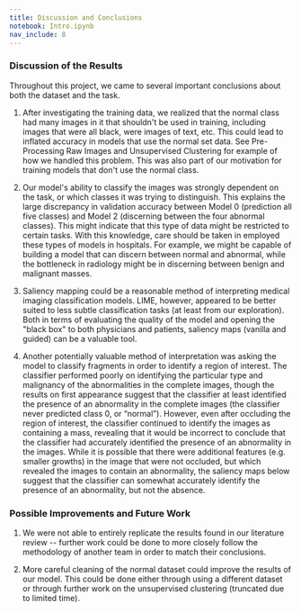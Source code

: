 ```yaml
---
title: Discussion and Conclusions
notebook: Intro.ipynb
nav_include: 8
---
```


### Discussion of the Results

Throughout this project, we came to several important conclusions about both the dataset and the task.

1. After investigating the training data, we realized that the normal class had many images in it that shouldn't be used in training, including images that were all black, were images of text, etc. This could lead to inflated accuracy in models that use the normal set data. See Pre-Processing Raw Images and Unsupervised Clustering for example of how we handled this problem. This was also part of our motivation for training models that don't use the normal class. 

2. Our model's ability to classify the images was strongly dependent on the task, or which classes it was trying to distinguish. This explains the large discrepancy in validation accuracy between Model 0 (prediction all five classes) and Model 2 (discerning between the four abnormal classes). This might indicate that this type of data might be restricted to certain tasks. With this knowledge, care should be taken in employed these types of models in hospitals. For example, we might be capable of building a model that can discern between normal and abnormal, while the bottleneck in radiology might be in discerning between benign and malignant masses. 

3. Saliency mapping could be a reasonable method of interpreting medical imaging classification models. LIME, however, appeared to be better suited to less subtle classification tasks (at least from our exploration). Both in terms of evaluating the quality of the model and opening the "black box" to both physicians and patients, saliency maps (vanilla and guided) can be a valuable tool.

4. Another potentially valuable method of interpretation was asking the model to classify fragments in order to identify a region of interest. The classifier performed poorly on identifying the particular type and malignancy of the abnormalities in the complete images, though the results on first appearance suggest that the classifier at least identified the presence of an abnormality in the complete images (the classifier never predicted class 0, or “normal”). However, even after occluding the region of interest, the classifier continued to identify the images as containing a mass, revealing that it would be incorrect to conclude that the classifier had accurately identified the presence of an abnormality in the images. While it is possible that there were additional features (e.g. smaller growths) in the image that were not occluded, but which revealed the images to contain an abnormality, the saliency maps below suggest that the classifier can somewhat accurately identify the presence of an abnormality, but not the absence. 

### Possible Improvements and Future Work

1. We were not able to entirely replicate the results found in our literature review -- further work could be done to more closely follow the methodology of another team in order to match their conclusions. 

2. More careful cleaning of the normal dataset could improve the results of our model. This could be done either through using a different dataset or through further work on the unsupervised clustering (truncated due to limited time). 
